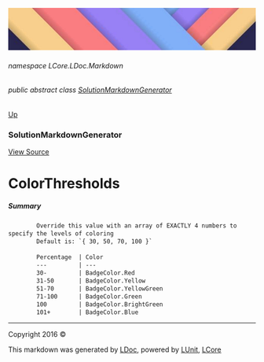 ![](../Content/LDoc-banner-small.png "")

###### namespace LCore.LDoc.Markdown

###### public abstract class [SolutionMarkdownGenerator](SolutionMarkdownGenerator.md)
[Up](SolutionMarkdownGenerator.md)

### SolutionMarkdownGenerator
[View Source](../Markdown/Generators/SolutionMarkdownGenerator.cs)

# ColorThresholds

##### Summary

            Override this value with an array of EXACTLY 4 numbers to specify the levels of coloring
            Default is: `{ 30, 50, 70, 100 }`
            
            Percentage  | Color
            ---         | ---
            30-         | BadgeColor.Red
            31-50       | BadgeColor.Yellow
            51-70       | BadgeColor.YellowGreen
            71-100      | BadgeColor.Green
            100         | BadgeColor.BrightGreen
            101+        | BadgeColor.Blue
            



---

Copyright 2016 &copy; [](../../README.md) [](../../TableOfContents.md)

This markdown was generated by [LDoc](https://github.com/CodeSingularity/LDoc), powered by [LUnit](https://github.com/CodeSingularity/LUnit), [LCore](https://github.com/CodeSingularity/LCore)
